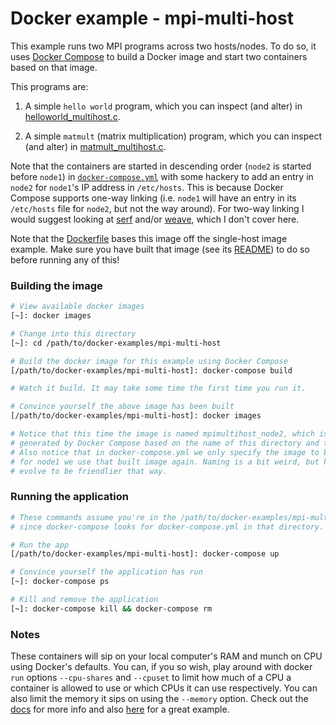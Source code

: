 # Docker example - mpi-multi-host

This example runs two MPI programs across two hosts/nodes. To do so, it uses [Docker Compose](https://docs.docker.com/compose/) to build a Docker image and start two containers based on that image.

This programs are:

1. A simple `hello world` program, which you can inspect (and alter) in [helloworld_multihost.c](helloworld_multihost.c).

1. A simple `matmult` (matrix multiplication) program, which you can inspect (and alter) in [matmult_multihost.c](matmult_multihost.c).

Note that the containers are started in descending order (`node2` is started before `node1`) in [`docker-compose.yml`](docker-compose.yml) with some hackery to add an entry in `node2` for `node1`'s IP address in `/etc/hosts`. This is because Docker Compose supports one-way linking (i.e. `node1` will have an entry in its `/etc/hosts` file for `node2`, but not the way around). For two-way linking I would suggest looking at [serf](http://serfdom.io) and/or [weave](https://github.com/zettio/weave), which I don't cover here.

Note that the [Dockerfile](Dockerfile) bases this image off the single-host image example. Make sure you have built that image (see its [README](../README.md)) to do so before running any of this!

### Building the image

```bash
# View available docker images
[~]: docker images

# Change into this directory
[~]: cd /path/to/docker-examples/mpi-multi-host

# Build the docker image for this example using Docker Compose
[/path/to/docker-examples/mpi-multi-host]: docker-compose build

# Watch it build. It may take some time the first time you run it.

# Convince yourself the above image has been built
[/path/to/docker-examples/mpi-multi-host]: docker images

# Notice that this time the image is named mpimultihost_node2, which is a name
# generated by Docker Compose based on the name of this directory and the name we gave the container.
# Also notice that in docker-compose.yml we only specify the image to build for the first node, and
# for node1 we use that built image again. Naming is a bit weird, but hopefully Docker Compose will
# evolve to be friendlier that way.

```

### Running the application

```bash
# These commands assume you're in the /path/to/docker-examples/mpi-multi-host directory
# since docker-compose looks for docker-compose.yml in that directory.

# Run the app
[/path/to/docker-examples/mpi-multi-host]: docker-compose up

# Convince yourself the application has run
[~]: docker-compose ps

# Kill and remove the application
[~]: docker-compose kill && docker-compose rm

```

### Notes

These containers will sip on your local computer's RAM and munch on CPU using Docker's defaults. You can, if you so wish, play around with docker `run` options `--cpu-shares` and `--cpuset` to limit how much of a CPU a container is allowed to use or which CPUs it can use respectively. You can also limit the memory it sips on using the `--memory` option. Check out the [docs](http://docs.docker.com/reference/commandline/cli/#run) for more info and also [here](http://agileek.github.io/docker/2014/08/06/docker-cpuset/) for a great example.